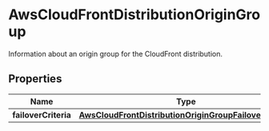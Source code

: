 

# AwsCloudFrontDistributionOriginGroup

Information about an origin group for the CloudFront distribution.

## Properties

| Name | Type | Description | Notes |
|------------ | ------------- | ------------- | -------------|
|**failoverCriteria** | [**AwsCloudFrontDistributionOriginGroupFailoverCriteria**](AwsCloudFrontDistributionOriginGroupFailoverCriteria.md) |  |  [optional] |



